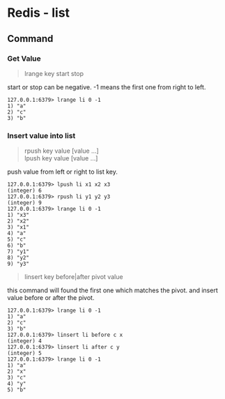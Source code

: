 # Redis - list

## Command

### Get Value

> lrange key start stop

start or stop can be negative. -1 means the first one from right to left.

```redis
127.0.0.1:6379> lrange li 0 -1
1) "a"
2) "c"
3) "b"
```

### Insert value into list

> rpush key value [value ...]  
lpush key value [value ...]

push value from left or right to list key.

```reids
127.0.0.1:6379> lpush li x1 x2 x3
(integer) 6
127.0.0.1:6379> rpush li y1 y2 y3
(integer) 9
127.0.0.1:6379> lrange li 0 -1
1) "x3"
2) "x2"
3) "x1"
4) "a"
5) "c"
6) "b"
7) "y1"
8) "y2"
9) "y3"
```

> linsert key before|after pivot value

this command will found the first one which matches the pivot. and insert value before or after the pivot.
```redis
127.0.0.1:6379> lrange li 0 -1
1) "a"
2) "c"
3) "b"
127.0.0.1:6379> linsert li before c x
(integer) 4
127.0.0.1:6379> linsert li after c y
(integer) 5
127.0.0.1:6379> lrange li 0 -1
1) "a"
2) "x"
3) "c"
4) "y"
5) "b"
```
